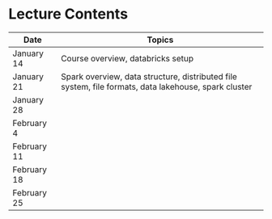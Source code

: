 # Lecture Contents
| Date        | Topics                                                                                               |
| ----------- | ---------------------------------------------------------------------------------------------------- |
| January 14  | Course overview, databricks setup                                                                    |
| January 21  | Spark overview, data structure, distributed file system, file formats, data lakehouse, spark cluster |
| January 28  |                                                                                                      |
| February 4  |                                                                                                      |
| February 11 |                                                                                                      |
| February 18 |                                                                                                      |
| February 25 |                                                                                                      |